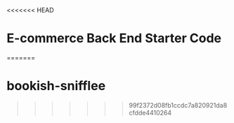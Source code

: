 <<<<<<< HEAD
# E-commerce Back End Starter Code
=======
# bookish-snifflee
>>>>>>> 99f2372d08fb1ccdc7a820921da8cfdde4410264
